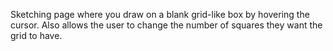 Sketching page where you draw on a blank grid-like box by hovering the cursor. Also allows the user to change the number of squares they want the grid to have.

